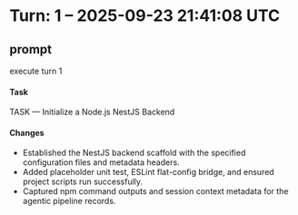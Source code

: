 # Turn: 1 – 2025-09-23 21:41:08 UTC

## prompt

execute turn 1

#### Task
TASK — Initialize a Node.js NestJS Backend

#### Changes
- Established the NestJS backend scaffold with the specified configuration files and metadata headers.
- Added placeholder unit test, ESLint flat-config bridge, and ensured project scripts run successfully.
- Captured npm command outputs and session context metadata for the agentic pipeline records.
